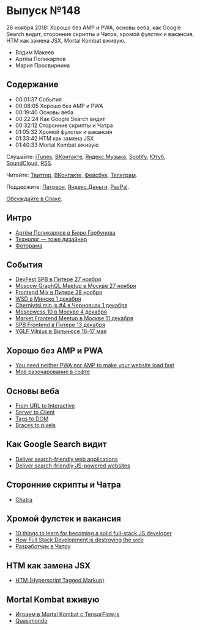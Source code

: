 # Выпуск №148

26 ноября 2018: Хорошо без AMP и PWA, основы веба, как Google Search видит, сторонние скрипты и Чатра, хромой фулстек и вакансия, HTM как замена JSX, Mortal Kombat вживую.

- Вадим Макеев
- Артём Поликарпов
- Мария Просвирнина

## Содержание

- 00:01:37 События
- 00:08:05 Хорошо без AMP и PWA
- 00:19:40 Основы веба
- 00:22:24 Как Google Search видит
- 00:32:12 Сторонние скрипты и Чатра
- 01:05:32 Хромой фулстек и вакансия
- 01:33:42 HTM как замена JSX
- 01:40:33 Mortal Kombat вживую

Слушайте: [iTunes](https://itunes.apple.com/podcast/id1080500016), [ВКонтакте](https://vk.com/podcasts-32017543), [Яндекс.Музыка](https://music.yandex.ru/album/6245956), [Spotify](https://open.spotify.com/show/3rzAcADjpBpXt73L0epTjV), [Ютуб](https://www.youtube.com/playlist?list=PLMBnwIwFEFHcwuevhsNXkFTcadeX5R1Go), [SoundCloud](https://soundcloud.com/web-standards), [RSS](https://web-standards.ru/podcast/feed/).

Читайте: [Твиттер](https://twitter.com/webstandards_ru), [ВКонтакте](https://vk.com/webstandards_ru), [Фейсбук](https://www.facebook.com/webstandardsru), [Телеграм](https://t.me/webstandards_ru).

Поддержите: [Патреон](https://www.patreon.com/webstandards_ru), [Яндекс.Деньги](https://money.yandex.ru/to/41001119329753), [PayPal](https://www.paypal.me/pepelsbey).

[Обсуждайте в Слаке](http://slack.web-standards.ru/).

## Интро

- [Артём Поликарпов в Бюро Горбунова](https://bureau.ru/burosfera/artem-polikarpov)
- [Технолог — тоже дизайнер](https://artpolikarpov.ru/2012/01/10/1/)
- [Фоторама](http://fotorama.io/)

## События

- [DevFest SPB в Питере 27 ноября](https://devfest-spb.com/)
- [Moscow GraphQL Meetup в Москве 27 ноября](https://rambler-co-e-org.timepad.ru/event/858007/)
- [Frontend Mix в Питере 28 ноября](https://events.yandex.ru/events/meetings/28-november-2018/)
- [WSD в Минске 1 декабря](https://wsd.events/2018/12/01/)
- [Chernivtsi.min.js #4 в Черновцах 1 декабря](https://chernivtsi.js.org/min/)
- [Moscowcss 10 в Москве 4 декабря](https://moscowcss.timepad.ru/event/856816/)
- [Market Frontend Meetup в Москве 11 декабря](https://events.yandex.ru/events/meetings/11-dec-2018/)
- [SPB Frontend в Питере 13 декабря](https://twitter.com/spb_frontend)
- [YGLF Vilnius в Вильнюсе 16–17 мая](https://www.yougottalovefrontend.com/)

## Хорошо без AMP и PWA

- [You need neither PWA nor AMP to make your website load fast](http://tonsky.me/blog/pwa/)
- [Моё разочарование в софте](https://habr.com/post/423889/)

## Основы веба

- [From URL to Interactive](https://alistapart.com/article/from-url-to-interactive)
- [Server to Client](https://alistapart.com/article/server-to-client)
- [Tags to DOM](https://alistapart.com/article/tags-to-dom)
- [Braces to pixels](https://alistapart.com/article/braces-to-pixels)

## Как Google Search видит

- [Deliver search-friendly web applications](https://eprev.org/2018/11/22/deliver-search-friendly-web-applications/)
- [Deliver search-friendly JS-powered websites](https://youtu.be/PFwUbgvpdaQ)

## Сторонние скрипты и Чатра

- [Chatra](https://chatra.io/)

## Хромой фулстек и вакансия

- [10 things to learn for becoming a solid full-stack JS developer](https://medium.com/p/8b76467711ac)
- [How Full Stack Development is destroying the web](https://mobile.twitter.com/heydonworks/status/1065892588278943744)
- [Разработчик в Чатру](https://chatra.io/job)

## HTM как замена JSX

- [HTM (Hyperscript Tagged Markup)](https://github.com/developit/htm)

## Mortal Kombat вживую

- [Играем в Mortal Kombat с TensorFlow.js](https://medium.com/p/59823ab00b34)
- [Quasimondo](http://quasimondo.com/)
